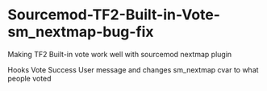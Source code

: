 # Sourcemod-TF2-Built-in-Vote-sm_nextmap-bug-fix
Making TF2 Built-in vote work well with sourcemod nextmap plugin

Hooks Vote Success User message and changes sm_nextmap cvar to what people voted
